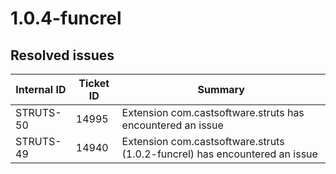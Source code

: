 # 1.0.4-funcrel

## Resolved issues

| Internal ID | Ticket ID | Summary |
| ----------- | --------- | ------- |
| STRUTS-50 | 14995 | Extension com.castsoftware.struts has encountered an issue |
| STRUTS-49 | 14940 | Extension com.castsoftware.struts (1.0.2-funcrel) has encountered an issue |

